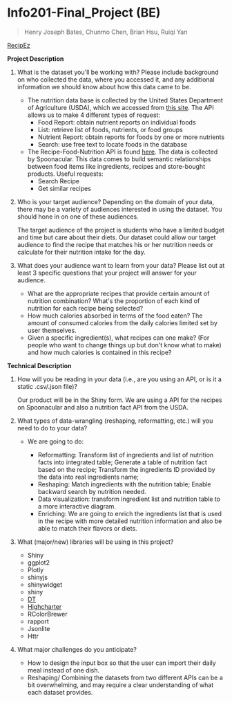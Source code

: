 # Info201-Final_Project (BE)
> Henry Joseph Bates, Chunmo Chen, Brian Hsu, Ruiqi Yan

[RecipEz](https://chunmochen.shinyapps.io/Info201-Final_Project/)

**Project Description**
1. What is the dataset you'll be working with?  Please include background on who collected the data, where you accessed it, and any additional information we should know about how this data came to be.

    - The nutrition data base is collected by the United States Department of Agriculture (USDA), which we accessed from [this site](https://ndb.nal.usda.gov/ndb/doc/index). The API allows us to make 4 different types of request:
        - Food Report: obtain nutrient reports on individual foods
        - List: retrieve list of foods, nutrients, or food groups
        - Nutrient Report: obtain reports for foods by one or more nutrients
        - Search: use free text to locate foods in the database
    - The Recipe-Food-Nutrition API is found [here](https://rapidapi.com/spoonacular/api/recipe-food-nutrition). The data is collected by Spoonacular. This data comes to build semantic relationships between food items like ingredients, recipes and store-bought products. Useful requests:
        - Search Recipe
        - Get similar recipes

2. Who is your target audience?  Depending on the domain of your data, there may be a variety of audiences interested in using the dataset.  You should hone in on one of these audiences.

    The target audience of the project is students who have a limited budget and time but care about their diets. Our dataset could allow our target audience to find the recipe that matches his or her nutrition needs or calculate for their nutrition intake for the day.

3. What does your audience want to learn from your data?  Please list out at least 3 specific questions that your project will answer for your audience.

    - What are the appropriate recipes that provide certain amount of nutrition combination? What's the proportion of each kind of nutrition for each recipe being selected?
    - How much calories absorbed in terms of the food eaten? The amount of consumed calories from the daily calories limited set by user themselves.
    - Given a specific ingredient(s), what recipes can one make? (For people who want to change things up but don't know what to make) and how much calories is contained in this recipe?

**Technical Description**

1. How will you be reading in your data (i.e., are you using an API, or is it a static .csv/.json file)?

    Our product will be in the Shiny form. We are using a API for the recipes on Spoonacular and also a nutrition fact API from the USDA.

2. What types of data-wrangling (reshaping, reformatting, etc.) will you need to do to your data?

    - We are going to do:

       - Reformatting: Transform list of ingredients and list of nutrition facts into integrated table; Generate a table of nutrition fact based on the recipe; Transform the ingredients ID provided by the data into real ingredients name;
       - Reshaping: Match ingredients with the nutrition table; Enable backward search by nutrition needed.
       - Data visualization: transform ingredient list and nutrition table to a more interactive diagram.
       - Enriching: We are going to enrich the ingredients list that is used in the recipe with more detailed nutrition information and also be able to match their flavors or diets.

3. What (major/new) libraries will be using in this project?
      - Shiny
      - ggplot2
      - Plotly
      - shinyjs
      - shinywidget
      - shiny
      - [DT](https://rstudio.github.io/DT/)
      - [Highcharter](http://jkunst.com/highcharter/hchart.html)
      - RColorBrewer
      - rapport
      - Jsonlite
      - Httr

4. What major challenges do you anticipate?

     - How to design the input box so that the user can import their daily meal instead of one dish.
     - Reshaping/ Combining the datasets from two different APIs can be a bit overwhelming, and may require a clear understanding of what each dataset provides.
